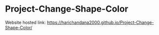 # Project-Change-Shape-Color
Website hosted link: https://harichandana2000.github.io/Project-Change-Shape-Color/
